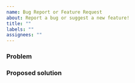 ```yaml
---
name: Bug Report or Feature Request
about: Report a bug or suggest a new feature!
title: ""
labels: ""
assignees: ""
---
```


### Problem

<!--
For a bug report, please copy and paste any error messages from the application or command-line here.
For a feature request, please state how the new functionality could benefit the community.
-->

### Proposed solution
